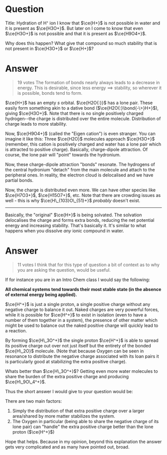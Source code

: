 Question
========

Title: Hydration of H⁺ ion I know that $\ce{H+}$ is not possible in
water and it is present as $\ce{H3O+}$. But later on I come to know that
even $\ce{H3O+}$ is not possible and that it is present as $\ce{H9O4+}$.

Why does this happen? What give that compound so much stability that is
not present in $\ce{H3O+}$ or $\ce{H+}$?

Answer
======

> 19 votes The formation of bonds nearly always leads to a decrease in
> energy. This is desirable, since less energy $\implies$ stability, so
> wherever it is possible, bonds tend to form.

$\ce{H+}$ has an empty $s$ orbital. $\ce{H2O{:}}$ has a lone pair. These
easily form something akin to a dative bond ($\ce{H2O{:}\bond{-\>}H+}$),
giving $\ce{H3O+}$. Note that there is no single positively charged
hydrogen--the charge is distributed over the entire molecule.
Distribution of charge leads to more stability.

Now, $\ce{H9O4+}$ (called the "Eigen cation") is even stranger. You can
imagine it like this: Three $\ce{H2O}$ molecules approach $\ce{H3O+}$
(remember, this cation is positively charged and water has a lone pair
which is attracted to positive charge). Basically, charge-dipole
attraction. Of course, the lone pair will "point" towards the hydronium.

Now, these charge-dipole attraction "bonds" resonate. The hydrogens of
the central hydronium "detach" from the main molecule and attach to the
peripheral ones. In reality, the electron cloud is delocalised and we
have partial bonds.

Now, the charge is distributed even more. We can have other species like
$\ce{H7O3+}$, $\ce{H15O7+}$, etc. Note that there are crowding issues as
well - this is why $\ce{H\_{103}O\_{51}+}$ *probably* doesn't exist.

------------------------------------------------------------------------

Basically, the "original" $\ce{H+}$ is being solvated. The solvation
delocalises the charge and forms extra bonds, reducing the net potential
energy and increasing stability. That's basically it. It's similar to
what happens when you dissolve *any* ionic compound in water.

Answer
======

> 11 votes I think that for this type of question a bit of context as to
> why you are asking the question, would be useful.

If for instance you are in an Intro Chem class I would say the
following:

**All chemical systems tend towards their most stable state (in the
absence of external energy being applied).**

$\ce{H^+}$ is just a single proton, a single positive charge without any
negative charge to balance it out. Naked charges are very powerful
forces, while it is possible for $\ce{H^+}$ to exist in isolation (even
to have a number of them together in a system), the presence of other
matter which might be used to balance out the naked positive charge will
quickly lead to a reaction.

By forming $\ce{H\_3O^+}$ the single proton $\ce{H^+}$ is able to spread
its positive charge out over not just itself but the entirety of the
bonded $\ce{H\_2O}$ molecule. (Note that because Oxygen can be seen in
resonance to distribute the negative charge associated with its loan
pairs it is particularly good at stabilizing the extra positive charge).

Whats better than $\ce{H\_3O^+}$? Getting even more water molecules to
share the burden of the extra positive charge and producing
$\ce{H\_9O\_4^+}$.

Thus the short answer I would give to your question would be:

There are two main factors:

1.  Simply the distribution of that extra positive charge over a larger
    area/shared by more matter stabilizes the system.
2.  The Oxygen in particular (being able to share the negative charge of
    its lone pair) can "handle" the extra positive charge better than
    the lone proton ($\ce{H^+}$)

Hope that helps. Because in my opinion, beyond this explanation the
answer gets very complicated and as many have pointed out, broad.
